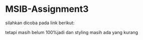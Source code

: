 # MSIB-Assignment3


silahkan dicoba pada link berikut:

tetapi masih belum 100%jadi dan styling masih ada yang kurang
